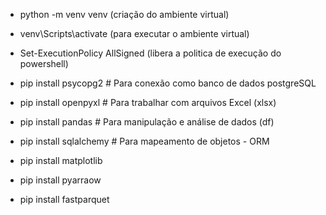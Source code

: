 -  python -m venv venv (criação do ambiente virtual)
-  venv\Scripts\activate (para executar o ambiente virtual)
-  Set-ExecutionPolicy AllSigned (libera a politica de execução do powershell)

-  pip install psycopg2 # Para conexão como banco de dados postgreSQL
-  pip install openpyxl # Para trabalhar com arquivos Excel (xlsx)
-  pip install pandas # Para manipulação e análise de dados (df)
-  pip install sqlalchemy # Para mapeamento de objetos - ORM
-  pip install matplotlib
-  pip install pyarraow
-  pip install fastparquet

